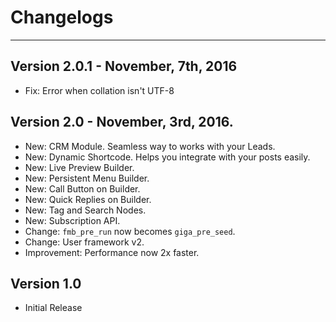 # Changelogs
---
## Version 2.0.1 - November, 7th, 2016
- Fix: Error when collation isn't UTF-8

## Version 2.0 - November, 3rd, 2016.
- New: CRM Module. Seamless way to works with your Leads.
- New: Dynamic Shortcode. Helps you integrate with your posts easily.
- New: Live Preview Builder.
- New: Persistent Menu Builder.
- New: Call Button on Builder.
- New: Quick Replies on Builder.
- New: Tag and Search Nodes.
- New: Subscription API.
- Change: `fmb_pre_run` now becomes `giga_pre_seed`.
- Change: User framework v2.
- Improvement: Performance now 2x faster.

## Version 1.0
- Initial Release
